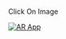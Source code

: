 Click On Image

[![AR App](http://img.youtube.com/vi/jsO_w7JIsyo/0.jpg)](http://www.youtube.com/watch?v=jsO_w7JIsyo "Chemical AR App")

